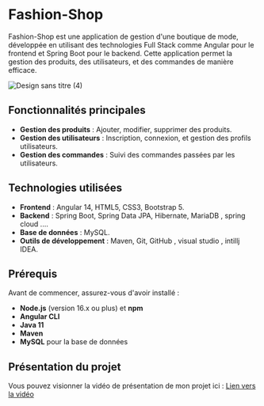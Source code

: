 # Fashion-Shop
Fashion-Shop est une application de gestion d'une boutique de mode, développée en utilisant des technologies Full Stack comme Angular pour le frontend et Spring Boot pour le backend. Cette application permet la gestion des produits, des utilisateurs, et des commandes de manière efficace.


![Design sans titre (4)](https://github.com/user-attachments/assets/c58fb49a-457f-4130-84a2-63b79122d1af)

## Fonctionnalités principales

- **Gestion des produits** : Ajouter, modifier, supprimer des produits.
- **Gestion des utilisateurs** : Inscription, connexion, et gestion des profils utilisateurs.
- **Gestion des commandes** : Suivi des commandes passées par les utilisateurs.

## Technologies utilisées

- **Frontend** : Angular 14, HTML5, CSS3, Bootstrap 5.
- **Backend** : Spring Boot, Spring Data JPA, Hibernate, MariaDB , spring cloud ....
- **Base de données** : MySQL.
- **Outils de développement** : Maven, Git, GitHub , visual studio , intillj IDEA.

## Prérequis

Avant de commencer, assurez-vous d'avoir installé :

- **Node.js** (version 16.x ou plus) et **npm**
- **Angular CLI**
- **Java 11**
- **Maven**
- **MySQL**  pour la base de données

## Présentation du projet

Vous pouvez visionner la vidéo de présentation de mon projet ici : 
[Lien vers la vidéo](https://drive.google.com/file/d/1axvgszyIwUTlXWFm8KCA1yJyQt_OoOuh/view?usp=sharing)


